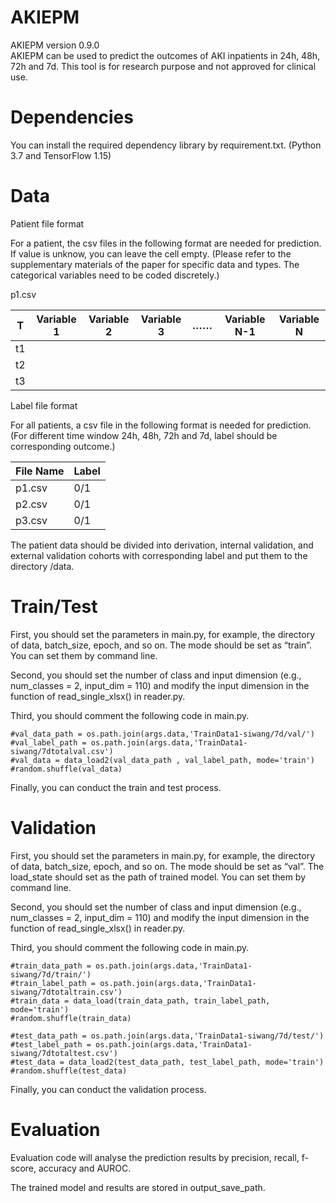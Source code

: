# AKIEPM
AKIEPM version 0.9.0 <br>
AKIEPM can be used to predict the outcomes of AKI inpatients in 24h, 48h, 72h and 7d.
This tool is for research purpose and not approved for clinical use.

Dependencies
=
You can install the required dependency library by requirement.txt. (Python 3.7 and TensorFlow 1.15)

Data
=
Patient file format

For a patient, the csv files in the following format are needed for prediction. If value is unknow, you can leave the cell empty. (Please refer to the supplementary materials of the paper for specific data and types. The categorical variables need to be coded discretely.)

p1.csv

|T|Variable 1|	Variable 2|	Variable 3	|……	|Variable N-1| Variable N|
|  ------  | ------- | ------- | ------- | ------- | ------- | ------- |
|t1| | | | | |  |
|t2| | | | | |	|						
|t3| | | | | |	|						

Label file format

For all patients, a csv file in the following format is needed for prediction. (For different time window 24h, 48h, 72h and 7d, label should be corresponding outcome.)

|File Name|Label|
|  ------  | ------- |
|p1.csv|0/1|
|p2.csv|0/1|	
|p3.csv|0/1|	

The patient data should be divided into derivation, internal validation, and external validation cohorts with corresponding label and put them to the directory /data.

Train/Test
=
First, you should set the parameters in main.py, for example, the directory of data, batch_size, epoch, and so on. The mode should be set as “train”. You can set them by command line.

Second, you should set the number of class and input dimension (e.g., num_classes = 2, input_dim = 110) and modify the input dimension in the function of read_single_xlsx() in reader.py.

Third, you should comment the following code in main.py.
```
#val_data_path = os.path.join(args.data,'TrainData1-siwang/7d/val/')
#val_label_path = os.path.join(args.data,'TrainData1-siwang/7dtotalval.csv')
#val_data = data_load2(val_data_path , val_label_path, mode='train')
#random.shuffle(val_data)
```

Finally, you can conduct the train and test process.

Validation
=
First, you should set the parameters in main.py, for example, the directory of data, batch_size, epoch, and so on. The mode should be set as “val”. The load_state should set as the path of trained model. You can set them by command line.

Second, you should set the number of class and input dimension (e.g., num_classes = 2, input_dim = 110) and modify the input dimension in the function of read_single_xlsx() in reader.py.

Third, you should comment the following code in main.py.
```
#train_data_path = os.path.join(args.data,'TrainData1-siwang/7d/train/')
#train_label_path = os.path.join(args.data,'TrainData1-siwang/7dtotaltrain.csv')
#train_data = data_load(train_data_path, train_label_path, mode='train')
#random.shuffle(train_data)

#test_data_path = os.path.join(args.data,'TrainData1-siwang/7d/test/')
#test_label_path = os.path.join(args.data,'TrainData1-siwang/7dtotaltest.csv')
#test_data = data_load2(test_data_path, test_label_path, mode='train')
#random.shuffle(test_data)
```

Finally, you can conduct the validation process.

Evaluation
=
Evaluation code will analyse the prediction results by precision, recall, f-score, accuracy and AUROC.

The trained model and results are stored in output_save_path.
